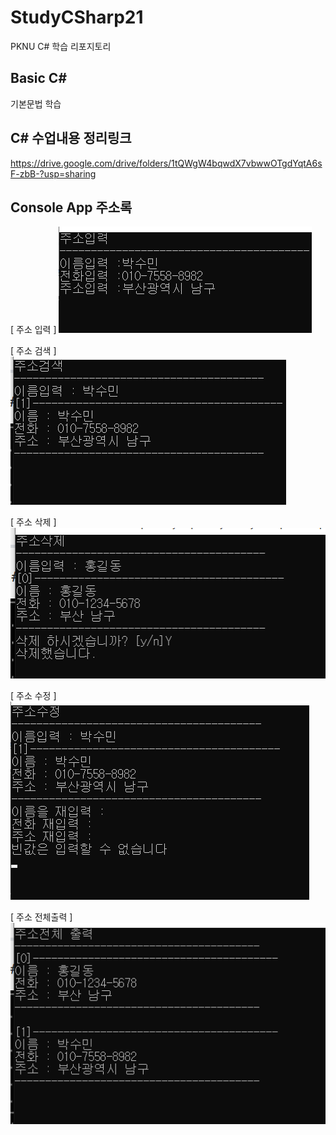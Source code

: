 # StudyCSharp21
PKNU C# 학습 리포지토리

## Basic C#
기본문법 학습

## C# 수업내용 정리링크
https://drive.google.com/drive/folders/1tQWgW4bqwdX7vbwwOTgdYqtA6sF-zbB-?usp=sharing


## Console App 주소록
[ 주소 입력 ]
![주소입력](https://github.com/sumin2123/StudyCSharp21/blob/main/image/%EC%A3%BC%EC%86%8C%EC%9E%85%EB%A0%A5.png?raw=true)

[ 주소 검색 ]
![주소검색](https://github.com/sumin2123/StudyCSharp21/blob/main/image/%EC%A3%BC%EC%86%8C%EA%B2%80%EC%83%89.png?raw=true)

[ 주소 삭제 ]
![주소삭제](https://github.com/sumin2123/StudyCSharp21/blob/main/image/%EC%A3%BC%EC%86%8C%EC%82%AD%EC%A0%9C.png?raw=true)

[ 주소 수정 ]
![주소수정](https://github.com/sumin2123/StudyCSharp21/blob/main/image/%EC%A3%BC%EC%86%8C%EC%88%98%EC%A0%95.png?raw=true)

[ 주소 전체출력 ]
![주소 전체출력](https://github.com/sumin2123/StudyCSharp21/blob/main/image/%EC%A3%BC%EC%86%8C%EC%A0%84%EC%B2%B4%20%EC%B6%9C%EB%A0%A5.png?raw=true)

